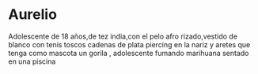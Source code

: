 # Aurelio
Adolescente de 18 años,de tez india,con el pelo afro rizado,vestido de blanco con tenis toscos cadenas de plata piercing en la nariz y aretes que tenga como mascota un gorila , adolescente fumando marihuana sentado en una piscina 

